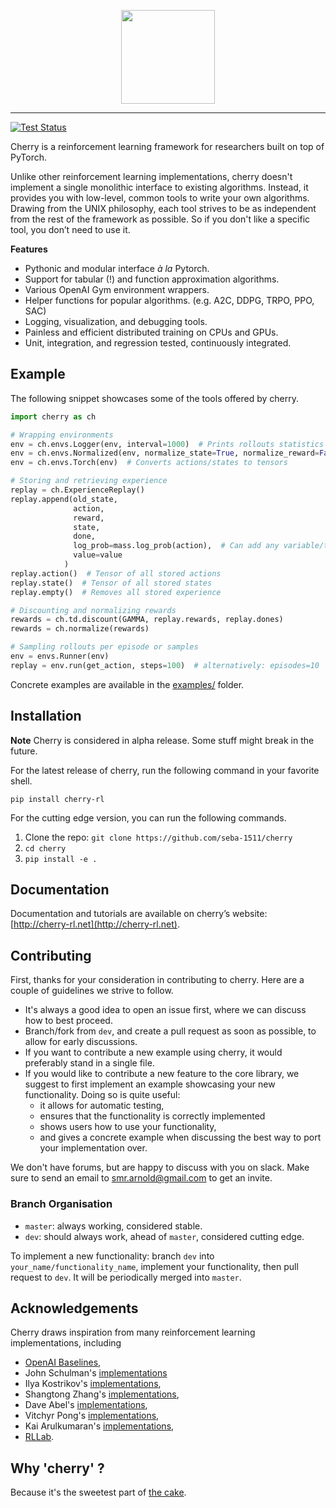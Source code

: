 <p align="center"><img src="https://seba-1511.github.io/cherry/assets/img/cherry_full.png" height="150px" /></p>

--------------------------------------------------------------------------------

[![Test Status](https://travis-ci.com/seba-1511/cherry.svg?token=wS9Ya4UiannE2WzTjpHV&branch=master)](https://travis-ci.com/seba-1511/cherry)

Cherry is a reinforcement learning framework for researchers built on top of PyTorch.

Unlike other reinforcement learning implementations, cherry doesn't implement a single monolithic  interface to existing algorithms.
Instead, it provides you with low-level, common tools to write your own algorithms.
Drawing from the UNIX philosophy, each tool strives to be as independent from the rest of the framework as possible.
So if you don't like a specific tool, you don’t need to use it.

**Features**

* Pythonic and modular interface *à la* Pytorch.
* Support for tabular (!) and function approximation algorithms.
* Various OpenAI Gym environment wrappers.
* Helper functions for popular algorithms. (e.g. A2C, DDPG, TRPO, PPO, SAC)
* Logging, visualization, and debugging tools.
* Painless and efficient distributed training on CPUs and GPUs.
* Unit, integration, and regression tested, continuously integrated.

## Example

The following snippet showcases some of the tools offered by cherry.

~~~python
import cherry as ch

# Wrapping environments
env = ch.envs.Logger(env, interval=1000)  # Prints rollouts statistics
env = ch.envs.Normalized(env, normalize_state=True, normalize_reward=False)  
env = ch.envs.Torch(env)  # Converts actions/states to tensors

# Storing and retrieving experience
replay = ch.ExperienceReplay()
replay.append(old_state,
              action,
              reward,
              state,
              done,
              log_prob=mass.log_prob(action),  # Can add any variable/tensor to the transitions
              value=value
            )
replay.action()  # Tensor of all stored actions
replay.state()  # Tensor of all stored states
replay.empty()  # Removes all stored experience

# Discounting and normalizing rewards
rewards = ch.td.discount(GAMMA, replay.rewards, replay.dones)
rewards = ch.normalize(rewards)

# Sampling rollouts per episode or samples
env = envs.Runner(env)
replay = env.run(get_action, steps=100)  # alternatively: episodes=10

~~~

Concrete examples are available in the [examples/](./examples/) folder.

## Installation

**Note** Cherry is considered in alpha release. Some stuff might break in the future.

For the latest release of cherry, run the following command in your favorite shell.

```
pip install cherry-rl
```

For the cutting edge version, you can run the following commands.

1. Clone the repo: `git clone https://github.com/seba-1511/cherry`
2. `cd cherry`
3. `pip install -e .`

## Documentation

Documentation and tutorials are available on cherry’s website: [http://cherry-rl.net](http://cherry-rl.net).

## Contributing

First, thanks for your consideration in contributing to cherry.
Here are a couple of guidelines we strive to follow.

* It's always a good idea to open an issue first, where we can discuss how to best proceed.
* Branch/fork from `dev`, and create a pull request as soon as possible, to allow for early discussions.
* If you want to contribute a new example using cherry, it would preferably stand in a single file.
* If you would like to contribute a new feature to the core library, we suggest to first implement an example showcasing your new functionality. Doing so is quite useful:
    * it allows for automatic testing,
    * ensures that the functionality is correctly implemented
    * shows users how to use your functionality,
    * and gives a concrete example when discussing the best way to port your implementation over.

We don't have forums, but are happy to discuss with you on slack.
Make sure to send an email to [smr.arnold@gmail.com](smr.arnold@gmail.com) to get an invite.

### Branch Organisation

* `master`: always working, considered stable.
* `dev`: should always work, ahead of `master`, considered cutting edge.

To implement a new functionality: branch `dev` into `your_name/functionality_name`, implement your functionality, then pull request to `dev`. It will be periodically merged into `master`.

## Acknowledgements

Cherry draws inspiration from many reinforcement learning implementations, including

* [OpenAI Baselines](https://github.com/openai/baselines),
* John Schulman's [implementations](https://github.com/joschu/modular_rl)
* Ilya Kostrikov's [implementations](https://github.com/ikostrikov/pytorch-a2c-ppo-acktr),
* Shangtong Zhang's [implementations](https://github.com/ShangtongZhang/DeepRL),
* Dave Abel's [implementations](https://github.com/david-abel/simple_rl/),
* Vitchyr Pong's [implementations](https://github.com/vitchyr/rlkit),
* Kai Arulkumaran's [implementations](https://github.com/Kaixhin/spinning-up-basic),
* [RLLab](https://github.com/rll/rllab).


## Why 'cherry' ?

Because it's the sweetest part of [the cake](https://twitter.com/ylecun/status/1097532314614034433).
